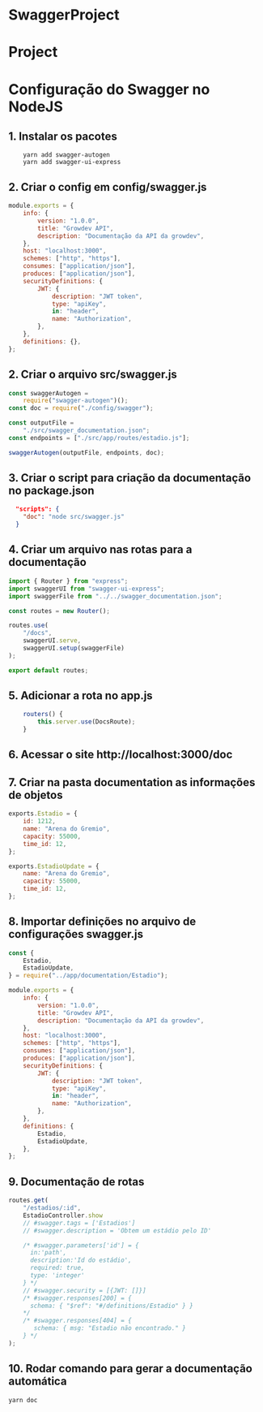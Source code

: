 # SwaggerProject

# Project

# Configuração do Swagger no NodeJS

## 1. Instalar os pacotes

```
    yarn add swagger-autogen
    yarn add swagger-ui-express
```

## 2. Criar o config em config/swagger.js

```javascript
module.exports = {
	info: {
		version: "1.0.0",
		title: "Growdev API",
		description: "Documentação da API da growdev",
	},
	host: "localhost:3000",
	schemes: ["http", "https"],
	consumes: ["application/json"],
	produces: ["application/json"],
	securityDefinitions: {
		JWT: {
			description: "JWT token",
			type: "apiKey",
			in: "header",
			name: "Authorization",
		},
	},
	definitions: {},
};
```

## 2. Criar o arquivo src/swagger.js

```javascript
const swaggerAutogen =
	require("swagger-autogen")();
const doc = require("./config/swagger");

const outputFile =
	"./src/swagger_documentation.json";
const endpoints = ["./src/app/routes/estadio.js"];

swaggerAutogen(outputFile, endpoints, doc);
```

## 3. Criar o script para criação da documentação no package.json

```json
  "scripts": {
    "doc": "node src/swagger.js"
  }
```

## 4. Criar um arquivo nas rotas para a documentação

```javascript
import { Router } from "express";
import swaggerUI from "swagger-ui-express";
import swaggerFile from "../../swagger_documentation.json";

const routes = new Router();

routes.use(
	"/docs",
	swaggerUI.serve,
	swaggerUI.setup(swaggerFile)
);

export default routes;
```

## 5. Adicionar a rota no app.js

```javascript
    routers() {
        this.server.use(DocsRoute);
    }
```

## 6. Acessar o site http://localhost:3000/doc

## 7. Criar na pasta documentation as informações de objetos

```javascript
exports.Estadio = {
	id: 1212,
	name: "Arena do Gremio",
	capacity: 55000,
	time_id: 12,
};

exports.EstadioUpdate = {
	name: "Arena do Gremio",
	capacity: 55000,
	time_id: 12,
};
```

## 8. Importar definições no arquivo de configurações swagger.js

```javascript
const {
	Estadio,
	EstadioUpdate,
} = require("../app/documentation/Estadio");

module.exports = {
	info: {
		version: "1.0.0",
		title: "Growdev API",
		description: "Documentação da API da growdev",
	},
	host: "localhost:3000",
	schemes: ["http", "https"],
	consumes: ["application/json"],
	produces: ["application/json"],
	securityDefinitions: {
		JWT: {
			description: "JWT token",
			type: "apiKey",
			in: "header",
			name: "Authorization",
		},
	},
	definitions: {
		Estadio,
		EstadioUpdate,
	},
};
```

## 9. Documentação de rotas

```javascript
routes.get(
	"/estadios/:id",
	EstadioController.show
	// #swagger.tags = ['Estadios']
	// #swagger.description = 'Obtem um estádio pelo ID'

	/* #swagger.parameters['id'] = {
      in:'path',
      description:'Id do estádio',
      required: true,
      type: 'integer'
    } */
	// #swagger.security = [{JWT: []}]
	/* #swagger.responses[200] = { 
      schema: { "$ref": "#/definitions/Estadio" } } 
    */
	/* #swagger.responses[404] = { 
       schema: { msg: "Estadio não encontrado." } 
    } */
);
```

## 10. Rodar comando para gerar a documentação automática

```bash
yarn doc
```
